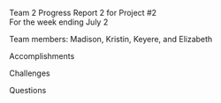 Team 2 Progress Report 2 for Project #2  
For the week ending July 2  

Team members: Madison, Kristin, Keyere, and Elizabeth  

Accomplishments  


Challenges  


Questions  

